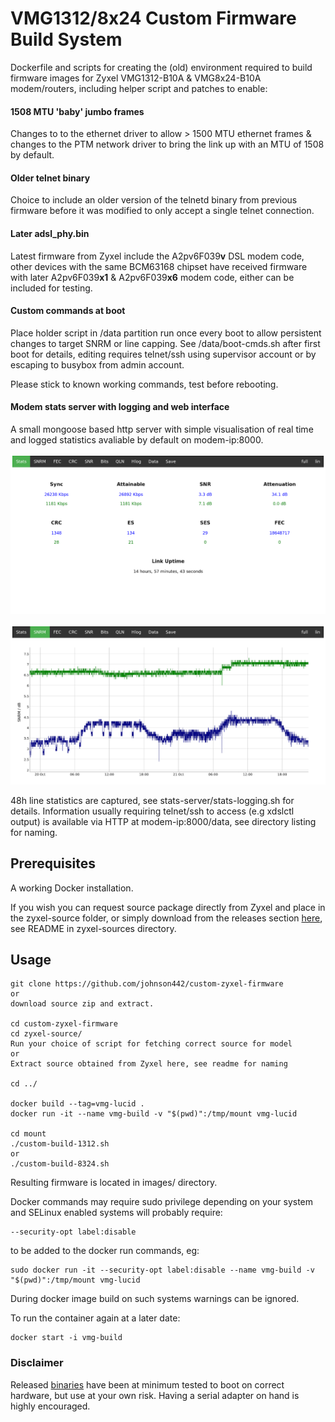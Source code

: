 
# VMG1312/8x24 Custom Firmware Build System
 
Dockerfile and scripts for creating the (old) environment required to build firmware images for Zyxel VMG1312-B10A & VMG8x24-B10A modem/routers, including helper script and patches to enable:
 
#### 1508 MTU 'baby' jumbo frames
Changes to to the ethernet driver to allow > 1500 MTU ethernet frames & changes to the PTM network driver to bring the link up with an MTU of 1508 by default.
 
#### Older telnet binary
Choice to include an older version of the telnetd binary from previous firmware before it was modified to only accept a single telnet connection.
 
#### Later adsl_phy.bin
Latest firmware from Zyxel include the A2pv6F039**v** DSL modem code, other devices with the same BCM63168 chipset have received firmware with later A2pv6F039**x1** & A2pv6F039**x6** modem code, either can be included for testing.

#### Custom commands at boot

Place holder script in /data partition run once every boot to allow persistent changes to target SNRM or line capping. See /data/boot-cmds.sh after first boot for details, editing requires telnet/ssh using supervisor account or by escaping to busybox from admin account.

Please stick to known working commands, test before rebooting.
 
#### Modem stats server with logging and web interface
A small mongoose based http server with simple visualisation of real time and logged statistics avaliable by default on modem-ip:8000. 

![screen1](/stats-staging/screenshot1.png?raw=true "Stats screenshot1")

![screen2](/stats-staging/screenshot2.png?raw=true "Stats screenshot2")

48h line statistics are captured, see stats-server/stats-logging.sh for details. Information usually requiring telnet/ssh to access (e.g xdslctl output) is available via HTTP at modem-ip:8000/data, see directory listing for naming.


## Prerequisites
 
A working Docker installation.
 
If you wish you can request source package directly from Zyxel and place in the zyxel-source folder, or simply download from the releases section [here](https://github.com/johnson442/zyxel-sources/releases), see README in zyxel-sources directory.
 

## Usage
 
```
git clone https://github.com/johnson442/custom-zyxel-firmware
or
download source zip and extract.
 
cd custom-zyxel-firmware
cd zyxel-source/
Run your choice of script for fetching correct source for model
or
Extract source obtained from Zyxel here, see readme for naming

cd ../
 
docker build --tag=vmg-lucid .
docker run -it --name vmg-build -v "$(pwd)":/tmp/mount vmg-lucid
 
cd mount
./custom-build-1312.sh
or
./custom-build-8324.sh
```

Resulting firmware is located in images/ directory.

Docker commands may require sudo privilege depending on your system and SELinux enabled systems will probably require:
```
--security-opt label:disable
```
to be added to the docker run commands, eg:
```
sudo docker run -it --security-opt label:disable --name vmg-build -v "$(pwd)":/tmp/mount vmg-lucid
```

During docker image build on such systems warnings can be ignored.

To run the container again at a later date:

```
docker start -i vmg-build
```

### Disclaimer
Released [binaries](https://github.com/johnson442/custom-zyxel-firmware/releases) have been at minimum tested to boot on correct hardware, but use at your own risk. Having a serial adapter on hand is highly encouraged.


